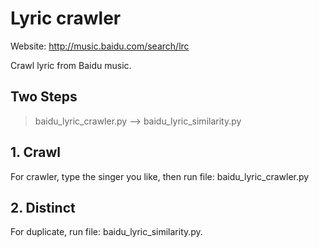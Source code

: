 # Lyric crawler

Website: http://music.baidu.com/search/lrc

Crawl lyric from Baidu music.

## Two Steps
> baidu_lyric_crawler.py --> baidu_lyric_similarity.py

## 1. Crawl
For crawler, type the singer you like, then run file: baidu_lyric_crawler.py

## 2. Distinct
For duplicate, run file: baidu_lyric_similarity.py. 


